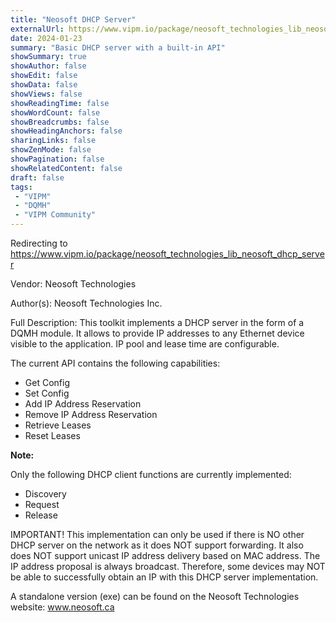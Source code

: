 ```yaml
---
title: "Neosoft DHCP Server"
externalUrl: https://www.vipm.io/package/neosoft_technologies_lib_neosoft_dhcp_server
date: 2024-01-23
summary: "Basic DHCP server with a built-in API"
showSummary: true
showAuthor: false
showEdit: false
showData: false
showViews: false
showReadingTime: false
showWordCount: false
showBreadcrumbs: false
showHeadingAnchors: false
sharingLinks: false
showZenMode: false
showPagination: false
showRelatedContent: false
draft: false
tags:
 - "VIPM"
 - "DQMH"
 - "VIPM Community"
---
```


Redirecting to https://www.vipm.io/package/neosoft_technologies_lib_neosoft_dhcp_server

Vendor: Neosoft Technologies

Author(s): Neosoft Technologies Inc.
 
Full Description:
This toolkit implements a DHCP server in the form of a DQMH module.
It allows to provide IP addresses to any Ethernet device visible to the application.
IP pool and lease time are configurable.
 
The current API contains the following capabilities:
- Get Config
- Set Config
- Add IP Address Reservation
- Remove IP Address Reservation
- Retrieve Leases
- Reset Leases
 
**Note:**
 
Only the following DHCP client functions are currently implemented:
- Discovery
- Request
- Release
 
IMPORTANT! This implementation can only be used if there is NO other DHCP server on the network as it does NOT support forwarding.
It also does NOT support unicast IP address delivery based on MAC address. The IP address proposal is always broadcast.
Therefore, some devices may NOT be able to successfully obtain an IP with this DHCP server implementation.
 
A standalone version (exe) can be found on the Neosoft Technologies website: 
www.neosoft.ca
